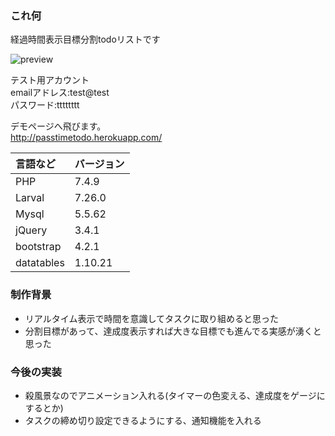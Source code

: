 ### これ何<br>
経過時間表示目標分割todoリストです

![preview](https://user-images.githubusercontent.com/46015146/93405058-e8baf100-f8c6-11ea-8999-13b58ae43ddd.jpg)

テスト用アカウント<br>
emailアドレス:test@test<br>
パスワード:tttttttt<br>

デモページへ飛びます。<br>
http://passtimetodo.herokuapp.com/




|言語など|バージョン|
|:----|:----|
|PHP|7.4.9|
|Larval| 7.26.0|
|Mysql |5.5.62|
|jQuery |3.4.1|
|bootstrap| 4.2.1|
|datatables|1.10.21|
>

### 制作背景
* リアルタイム表示で時間を意識してタスクに取り組めると思った
* 分割目標があって、達成度表示すれば大きな目標でも進んでる実感が湧くと思った

### 今後の実装
* 殺風景なのでアニメーション入れる(タイマーの色変える、達成度をゲージにするとか)
* タスクの締め切り設定できるようにする、通知機能を入れる
